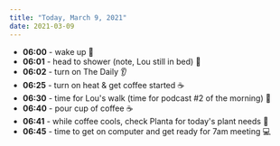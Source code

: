 ```yaml
---
title: "Today, March 9, 2021"
date: 2021-03-09
---
```


- **06:00** - wake up 🛌
- **06:01** - head to shower (note, Lou still in bed) 🚿
- **06:02** - turn on The Daily 👂
- **06:25** - turn on heat & get coffee started ☕
- **06:30** - time for Lou's walk (time for podcast #2 of the morning) 🐶
- **06:40** - pour cup of coffee ☕
- **06:41** - while coffee cools, check Planta for today's plant needs 🥬
- **06:45** - time to get on computer and get ready for 7am meeting 💻
